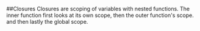 ##Closures
    Closures are scoping of variables with nested functions. The inner function first looks at its own scope, then the outer function's scope. and then lastly the global scope.